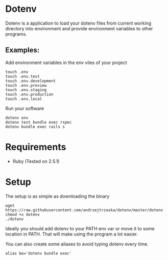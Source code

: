 # Dotenv

Dotenv is a application to load your dotenv files from current working directory into environment and provide environment variables to other programs.

## Examples:

Add environment variables in the env viles of your project

    touch .env
    touch .env.test
    touch .env.development
    touch .env.preview
    touch .env.staging
    touch .env.production
    touch .env.local

Run your software

    dotenv env
    dotenv test bundle exec rspec
    dotenv bundle exec rails s

# Requirements

- Ruby (Tested on 2.5.1)

# Setup

The setup is as simple as downloading the binary

    wget https://raw.githubusercontent.com/andrzejtrzaska/dotenv/master/dotenv
    chmod +x dotenv
    ./dotenv


Ideally you should add dotenv to your PATH env var or move it to some location in PATH. That will make using the program a lot easier.

You can also create some aliases to avoid typing dotenv every time.

    alias be='dotenv bundle exec'
